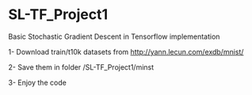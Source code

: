 # SL-TF_Project1
Basic Stochastic Gradient Descent in Tensorflow implementation 

1- Download train/t10k datasets from http://yann.lecun.com/exdb/mnist/

2- Save them in folder /SL-TF_Project1/minst 

3- Enjoy the code